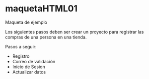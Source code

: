 # maquetaHTML01
Maqueta de ejemplo

Los siguientes pasos deben ser crear un proyecto para registrar las compras de una persona en una tienda.

Pasos a seguir: 
* Registro
* Correo de validación
* Inicio de Sesion
* Actualizar datos

